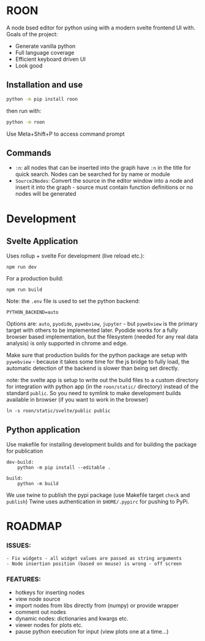 # ROON

A node bsed editor for python using with a modern svelte frontend UI with.
Goals of the project:
- Generate vanilla python
- Full language coverage
- Efficient keyboard driven UI
- Look good


## Installation and use
```sh
python -m pip install roon
```

then run with:
```sh
python -m roon
```
Use Meta+Shift+P to access command prompt

## Commands
- `:n`: all nodes that can be inserted into the graph have `:n` in the title for quick search. Nodes can be searched for by name or module
- `Source2Nodes`: Convert the source in the editor window into a node and insert it into the graph - source must contain function definitions or no nodes will be generated

# Development
## Svelte Application
Uses rollup + svelte
For development (live reload etc.):
```
npm run dev
```

For a production build:
```
npm run build
```

Note: the `.env` file is used to set the python backend:
```
PYTHON_BACKEND=auto
```
Options are: `auto`, `pyodide`, `pywebview`, `jupyter` - but `pywebview` is the primary target with others to be implemented later. Pyodide works for a fully browser based implementation, but the filesystem (needed for any real data analysis) is only supported in chrome and edge.

Make sure that production builds for the python package are setup with `pywebview` - because it takes some time for the js bridge to fully load, the automatic detection of the backend is slower than being set directly.

note: the svelte app is setup to write out the build files to a custom directory for integration with python app (in the `roon/static/` directory) instead of the standard `public`. So you need to symlink to make development builds available in browser (if you want to work in the browser)
```
ln -s roon/static/svelte/public public
```

## Python application

Use makefile for installing development builds and for building the package for publication
```
dev-build:
	python -m pip install --editable .

build:
	python -m build
```

We use twine to publish the pypi package (use Makefile target `check` and `publish`)
Twine uses authentication in `$HOME/.pypirc` for pushing to PyPi.


# ROADMAP
### ISSUES:
	- Fix widgets - all widget values are passed as string arguments
	- Node insertion position (based on mouse) is wrong - off screen
### FEATURES:
- hotkeys for inserting nodes
- view node source
- import nodes from libs directly from (numpy) or provide wrapper
- comment out nodes
- dynamic nodes: dictionaries and kwargs etc.
- viewer nodes for plots etc.
- pause python execution for input (view plots one at a time...)


